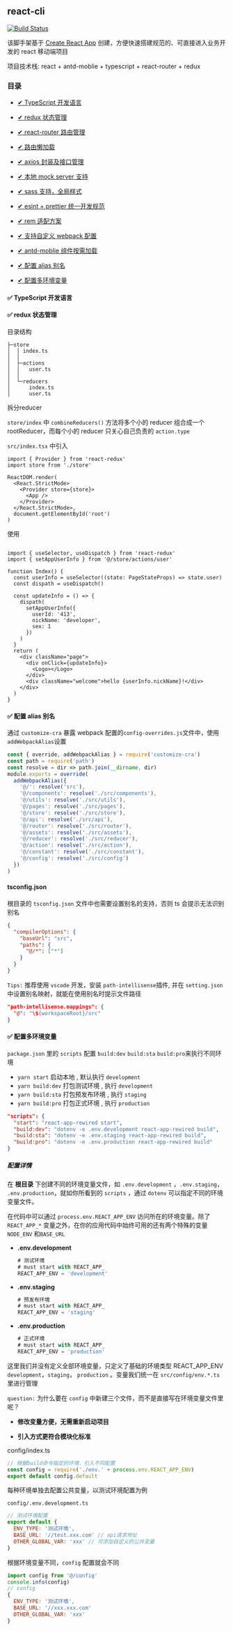 ## react-cli

[![Build Status](https://travis-ci.org/Yechuanjie/react-cli.svg?branch=master)](https://travis-ci.org/Yechuanjie/react-cli)

该脚手架基于 [Create React App](https://github.com/facebook/create-react-app) 创建，方便快速搭建规范的、可直接进入业务开发的 react 移动端项目

项目技术栈: react + antd-moblie + typescript + react-router + redux

### <span id="top">目录</span>

- [✔ TypeScript 开发语言](#ts)

- [✔ redux 状态管理](#redux)

- [✔ react-router 路由管理](#)

- [✔ 路由懒加载](#)

- [✔ axios 封装及接口管理](#)

- [✔ 本地 mock server 支持](#)

- [✔ sass 支持，全局样式](#)

- [✔ esint + prettier 统一开发规范](#)

- [✔ rem 适配方案 ](#)

- [✔ 支持自定义 webpack 配置 ](#)

- [✔ antd-moblie 组件按需加载](#)

- [✔ 配置 alias 别名](#alias)

- [✔ 配置多环境变量](#env)

#### <span id="ts">✅ TypeScript 开发语言</span>

#### <span id="redux">✅ redux 状态管理</span>

目录结构

```
├─store
│  │ index.ts
│  │
│  ├─actions
│  │   user.ts
│  │
│  └─reducers
│      index.ts
│      user.ts
```

拆分reducer

`store/index`  中 `combineReducers()` 方法将多个小的 reducer 组合成一个 rootReducer，而每个小的 reducer 只关心自己负责的 `action.type`

 `src/index.tsx` 中引入

```tsx
import { Provider } from 'react-redux'
import store from './store'

ReactDOM.render(
  <React.StrictMode>
    <Provider store={store}>
      <App />
    </Provider>
  </React.StrictMode>,
  document.getElementById('root')
)
```

使用

```tsx

import { useSelector, useDispatch } from 'react-redux'
import { setAppUserInfo } from '@/store/actions/user' 

function Index() {
  const userInfo = useSelector((state: PageStateProps) => state.user)
  const dispath = useDispatch()

  const updateInfo = () => {
    dispath(
      setAppUserInfo({
        userId: '413',
        nickName: 'developer',
        sex: 1
      })
    )
  }
  return (
    <div className="page">
      <div onClick={updateInfo}>
        <Logo></Logo>
      </div>
      <div className="welcome">hello {userInfo.nickName}!</div>
    </div>
  )
}
```

#### <span id="alias">✅ 配置 alias 别名</span>

通过 `customize-cra` 暴露 webpack 配置的`config-overrides.js`文件中，使用`addWebpackAlias`设置

```javascript
const { override, addWebpackAlias } = require('customize-cra')
const path = require('path')
const resolve = dir => path.join(__dirname, dir)
module.exports = override(
  addWebpackAlias({
    '@/': resolve('src'),
    '@/components': resolve('./src/components'),
    '@/utils': resolve('./src/utils'),
    '@/pages': resolve('./src/pages'),
    '@/store': resolve('./src/store'),
    '@/api': resolve('./src/api'),
    '@/router': resolve('./src/router'),
    '@/assets': resolve('./src/assets'),
    '@/reducer': resolve('./src/reducer'),
    '@/action': resolve('./src/action'),
    '@/constant': resolve('./src/constant'),
    '@/config': resolve('./src/config')
  })
)
```

#### tsconfig.json

根目录的 `tsconfig.json` 文件中也需要设置别名的支持，否则 ts 会提示无法识别别名

```json
{
  "compilerOptions": {
    "baseUrl": "src",
    "paths": {
      "@/*": ["*"]
    }
  }
}
```

`Tips:` 推荐使用 `vscode` 开发，安装 `path-intellisense`插件, 并在 `setting.json` 中设置别名映射，就能在使用别名时提示文件路径

```JSON
"path-intellisense.mappings": {
  "@": "\${workspaceRoot}/src"
}
```

#### <span id="env">✅ 配置多环境变量 </span>

`package.json` 里的 `scripts` 配置 `build:dev` `build:sta` `build:pro`来执行不同环境

- `yarn start` 启动本地 , 默认执行 `development`
- `yarn build:dev` 打包测试环境 , 执行 `development`
- `yarn build:sta` 打包预发布环境 , 执行 `staging`
- `yarn build:pro` 打包正式环境 , 执行 `production`

```json
"scripts": {
  "start": "react-app-rewired start",
  "build:dev": "dotenv -e .env.development react-app-rewired build",
  "build:sta": "dotenv -e .env.staging react-app-rewired build",
  "build:pro": "dotenv -e .env.production react-app-rewired build"
}
```

##### 配置详情

在 **根目录** 下创建不同的环境变量文件，如 `.env.development` ，`.env.staging`， `.env.production`，就如你所看到的 `scripts` ，通过 `dotenv` 可以指定不同的环境变量文件。

在代码中可以通过 `process.env.REACT_APP_ENV` 访问所在的环境变量。除了 `REACT_APP_*` 变量之外，在你的应用代码中始终可用的还有两个特殊的变量`NODE_ENV` 和`BASE_URL`

- **.env.development**
  
  ```javascript
  # 测试环境
  # must start with REACT_APP_
  REACT_APP_ENV = 'development'
  ```

- **.env.staging**
  
  ```javascript
  # 预发布环境
  # must start with REACT_APP_
  REACT_APP_ENV = 'staging'
  ```

- **.env.production**
  
  ```javascript
  # 正式环境
  # must start with REACT_APP_
  REACT_APP_ENV = 'production'
  ```

这里我们并没有定义全部环境变量，只定义了基础的环境类型 REACT_APP_ENV `development`，`staging`， `production` 。变量我们统一在 `src/config/env.*.ts` 里进行管理

`question:` 为什么要在 `config` 中新建三个文件，而不是直接写在环境变量文件里呢？

- **修改变量方便，无需重新启动项目**

- **引入方式更符合模块化标准**

config/index.ts

```javascript
// 根据build命令指定的环境，引入不同配置
const config = require('./env.' + process.env.REACT_APP_ENV)
export default config.default
```

每种环境单独去配置公共变量，以测试环境配置为例

`config/.env.development.ts`

```javascript
// 测试环境配置
export default {
  ENV_TYPE: '测试环境',
  BASE_URL: '//test.xxx.com' // api请求地址
  OTHER_GLOBAL_VAR: 'xxx' // 可添加自定义的公共变量
}
```

根据环境变量不同，`config` 配置就会不同

```javascript
import config from '@/config'
console.info(config)
// config
{
  ENV_TYPE: '测试环境',
  BASE_URL: '//xxx.xxx.com'
  OTHER_GLOBAL_VAR: 'xxx'
}
```
